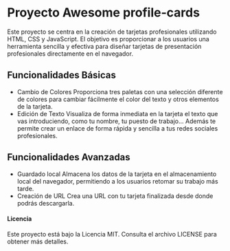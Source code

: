 # Proyecto Awesome profile-cards

Este proyecto se centra en la creación de tarjetas profesionales utilizando HTML, CSS y JavaScript. El objetivo es proporcionar a los usuarios una herramienta sencilla y efectiva para diseñar tarjetas de presentación profesionales directamente en el navegador.

## Funcionalidades Básicas

-   Cambio de Colores
    Proporciona tres paletas con una selección diferente de colores para cambiar fácilmente el color del texto y otros elementos de la tarjeta.
-   Edición de Texto
    Visualiza de forma inmediata en la tarjeta el texto que vas introduciendo, como tu nombre, tu puesto de trabajo...
    Además te permite crear un enlace de forma rápida y sencilla a tus redes sociales profesionales.

## Funcionalidades Avanzadas

-   Guardado local
    Almacena los datos de la tarjeta en el almacenamiento local del navegador, permitiendo a los usuarios retomar su trabajo más tarde.
-   Creación de URL
    Crea una URL con tu tarjeta finalizada desde donde podrás descargarla.

#### Licencia

Este proyecto está bajo la Licencia MIT. Consulta el archivo LICENSE para obtener más detalles.
